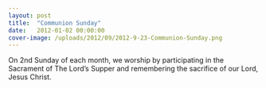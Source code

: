 ```yaml
---
layout: post
title:  "Communion Sunday"
date:   2012-01-02 00:00:00
cover-image: /uploads/2012/09/2012-9-23-Communion-Sunday.png
---
```

On 2nd Sunday of each month, we worship by participating in the Sacrament of The Lord’s Supper and remembering the sacrifice of our Lord, Jesus Christ.
